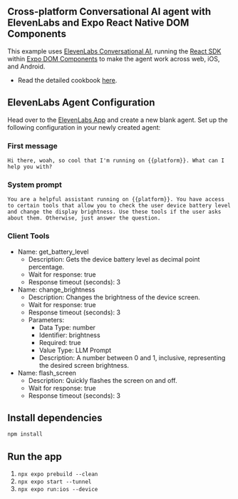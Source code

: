 ## Cross-platform Conversational AI agent with ElevenLabs and Expo React Native DOM Components

This example uses [ElevenLabs Conversational AI](https://elevenlabs.io/conversational-ai), running the [React SDK](https://elevenlabs.io/docs/conversational-ai/libraries/react) within [Expo DOM Components](https://docs.expo.dev/guides/dom-components/) to make the agent work across web, iOS, and Android.

- Read the detailed cookbook [here](https://elevenlabs.io/docs/cookbooks/conversational-ai/expo-react-native).

## ElevenLabs Agent Configuration

Head over to the [ElevenLabs App](https://elevenlabs.io/app/conversational-ai/agents) and create a new blank agent. Set up the following configuration in your newly created agent:

### First message

```
Hi there, woah, so cool that I'm running on {{platform}}. What can I help you with?
```

### System prompt

```
You are a helpful assistant running on {{platform}}. You have access to certain tools that allow you to check the user device battery level and change the display brightness. Use these tools if the user asks about them. Otherwise, just answer the question.
```

### Client Tools

- Name: get_battery_level
  - Description: Gets the device battery level as decimal point percentage.
  - Wait for response: true
  - Response timeout (seconds): 3
- Name: change_brightness
  - Description: Changes the brightness of the device screen.
  - Wait for response: true
  - Response timeout (seconds): 3
  - Parameters:
    - Data Type: number
    - Identifier: brightness
    - Required: true
    - Value Type: LLM Prompt
    - Description: A number between 0 and 1, inclusive, representing the desired screen brightness.
- Name: flash_screen
  - Description: Quickly flashes the screen on and off.
  - Wait for response: true
  - Response timeout (seconds): 3

## Install dependencies

```bash
npm install
```

## Run the app

1. `npx expo prebuild --clean`
2. `npx expo start --tunnel`
3. `npx expo run:ios --device`

